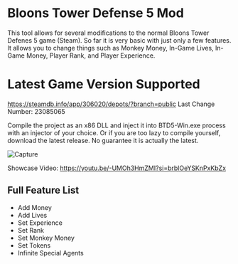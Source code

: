 # Bloons Tower Defense 5 Mod
This tool allows for several modifications to the normal Bloons Tower Defenes 5 game (Steam). So far it is very basic with just only a few features. It allows you to change things such as Monkey Money, In-Game Lives, In-Game Money, Player Rank, and Player Experience.

# Latest Game Version Supported
https://steamdb.info/app/306020/depots/?branch=public
Last Change Number: 23085065

Compile the project as an x86 DLL and inject it into BTD5-Win.exe process with an injector of your choice.
Or if you are too lazy to compile yourself, download the latest release. No guarantee it is actually the latest. 

![Capture](https://github.com/CyN1ckal/BloonsTD5Mod/assets/29387530/5e4ef887-9708-4341-b973-94650ca7786b)

Showcase Video: https://youtu.be/-UMOh3HmZMI?si=brblOeYSKnPxKbZx

## Full Feature List
+ Add Money
+ Add Lives
+ Set Experience
+ Set Rank
+ Set Monkey Money
+ Set Tokens
+ Infinite Special Agents
